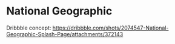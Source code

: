 # National Geographic

Dribbble concept:
https://dribbble.com/shots/2074547-National-Geographic-Splash-Page/attachments/372143

